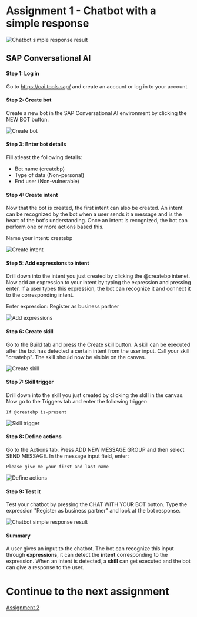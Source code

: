 # Assignment 1 - Chatbot with a simple response

![Chatbot simple response result](https://github.com/iemkek/SAP_Conversational_AI_Assignments/blob/master/img/simpleResponseTest.png)

## SAP Conversational AI

#### Step 1: Log in
Go to https://cai.tools.sap/ and create an account or log in to your account.

#### Step 2: Create bot
Create a new bot in the SAP Conversational AI environment by clicking the NEW BOT button.

![Create bot](https://github.com/iemkek/SAP_Conversational_AI_Assignments/blob/master/img/simpleResponse1.png)

#### Step 3: Enter bot details
Fill atleast the following details:
- Bot name (createbp)
- Type of data (Non-personal)
- End user (Non-vulnerable)

#### Step 4: Create intent
Now that the bot is created, the first intent can also be created. An intent can be recognized by the bot when a user sends it a message and is the heart of the bot's understanding. Once an intent is recognized, the bot can perform one or more actions based this.

Name your intent: createbp

![Create intent](https://github.com/iemkek/SAP_Conversational_AI_Assignments/blob/master/img/simpleResponse3.png)

#### Step 5: Add expressions to intent
Drill down into the intent you just created by clicking the @createbp intenet. Now add an expression to your intent by typing the expression and pressing enter. If a user types this expression, the bot can recognize it and connect it to the corresponding intent.

Enter expression: Register as business partner

![Add expressions](https://github.com/iemkek/SAP_Conversational_AI_Assignments/blob/master/img/simpleResponse4.png)

#### Step 6: Create skill
Go to the Build tab and press the Create skill button. A skill can be executed after the bot has detected a certain intent from the user input. Call your skill "createbp". The skill should now be visible on the canvas.

![Create skill](https://github.com/iemkek/SAP_Conversational_AI_Assignments/blob/master/img/simpleResponse5.png)

#### Step 7: Skill trigger
Drill down into the skill you just created by clicking the skill in the canvas. Now go to the Triggers tab and enter the following trigger:

```
If @createbp is-present
```

![Skill trigger](https://github.com/iemkek/SAP_Conversational_AI_Assignments/blob/master/img/simpleResponse6.png)

#### Step 8: Define actions
Go to the Actions tab. Press ADD NEW MESSAGE GROUP and then select SEND MESSAGE. In the message input field, enter:

```
Please give me your first and last name
```

![Define actions](https://github.com/iemkek/SAP_Conversational_AI_Assignments/blob/master/img/simpleResponse7.png)

#### Step 9: Test it
Test your chatbot by pressing the CHAT WITH YOUR BOT button. Type the expression "Register as business partner" and look at the bot response.

![Chatbot simple response result](https://github.com/iemkek/SAP_Conversational_AI_Assignments/blob/master/img/simpleResponseTest.png)

#### Summary

A user gives an input to the chatbot. The bot can recognize this input through **expressions**, it can detect the **intent** corresponding to the expression. When an intent is detected, a **skill** can get executed and the bot can give a response to the user.

# Continue to the next assignment
[Assignment 2](https://github.com/iemkek/SAP_Conversational_AI_Assignments/tree/2_Chatbot_with_response_from_webhook)
